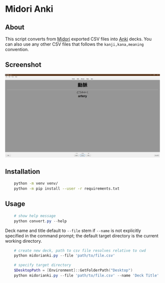# Midori Anki

## About

This script converts from [Midori](https://apps.apple.com/us/app/midori-japanese-dictionary/id385231773) exported CSV files into [Anki](https://apps.ankiweb.net/) decks. You can also use any other CSV files that follows the  `kanji,kana,meaning` convention.

## Screenshot

![Screenshot](samples/screenshot.png "Screenshot")

## Installation

```bash
    python -m venv venv/
    python -m pip install --user -r requirements.txt
```

## Usage

```powershell
    # show help message
    python convert.py --help
```

Deck name and title default to `--file` stem if `--name` is not explicitly specified in the command prompt; the default target directory is the current working directory.

```powershell
    # create new deck, path to csv file resolves relative to cwd
    python midorianki.py --file 'path/to/file.csv'
```

```powershell
    # specify target directory
    $DesktopPath = [Environment]::GetFolderPath("Desktop")
    python midorianki.py --file 'path/to/file.csv' --name 'Deck Title' --dest $DesktopPath
```
